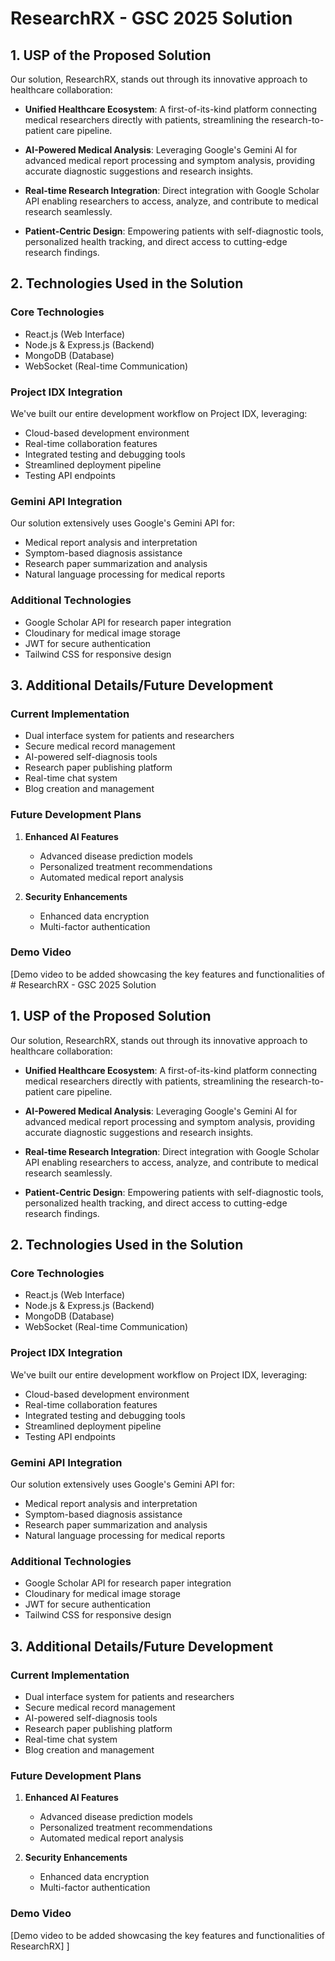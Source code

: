 # ResearchRX - GSC 2025 Solution

## 1. USP of the Proposed Solution

Our solution, ResearchRX, stands out through its innovative approach to healthcare collaboration:

- **Unified Healthcare Ecosystem**: A first-of-its-kind platform connecting medical researchers directly with patients, streamlining the research-to-patient care pipeline.

- **AI-Powered Medical Analysis**: Leveraging Google's Gemini AI for advanced medical report processing and symptom analysis, providing accurate diagnostic suggestions and research insights.

- **Real-time Research Integration**: Direct integration with Google Scholar API enabling researchers to access, analyze, and contribute to medical research seamlessly.

- **Patient-Centric Design**: Empowering patients with self-diagnostic tools, personalized health tracking, and direct access to cutting-edge research findings.

## 2. Technologies Used in the Solution

### Core Technologies

- React.js (Web Interface)
- Node.js & Express.js (Backend)
- MongoDB (Database)
- WebSocket (Real-time Communication)

### Project IDX Integration

We've built our entire development workflow on Project IDX, leveraging:

- Cloud-based development environment
- Real-time collaboration features
- Integrated testing and debugging tools
- Streamlined deployment pipeline
- Testing API endpoints

### Gemini API Integration

Our solution extensively uses Google's Gemini API for:

- Medical report analysis and interpretation
- Symptom-based diagnosis assistance
- Research paper summarization and analysis
- Natural language processing for medical reports

### Additional Technologies

- Google Scholar API for research paper integration
- Cloudinary for medical image storage
- JWT for secure authentication
- Tailwind CSS for responsive design

## 3. Additional Details/Future Development

### Current Implementation

- Dual interface system for patients and researchers
- Secure medical record management
- AI-powered self-diagnosis tools
- Research paper publishing platform
- Real-time chat system
- Blog creation and management

### Future Development Plans

1. **Enhanced AI Features**
   - Advanced disease prediction models
   - Personalized treatment recommendations
   - Automated medical report analysis

2. **Security Enhancements**
   - Enhanced data encryption
   - Multi-factor authentication

### Demo Video

[Demo video to be added showcasing the key features and functionalities of # ResearchRX - GSC 2025 Solution

## 1. USP of the Proposed Solution

Our solution, ResearchRX, stands out through its innovative approach to healthcare collaboration:

- **Unified Healthcare Ecosystem**: A first-of-its-kind platform connecting medical researchers directly with patients, streamlining the research-to-patient care pipeline.

- **AI-Powered Medical Analysis**: Leveraging Google's Gemini AI for advanced medical report processing and symptom analysis, providing accurate diagnostic suggestions and research insights.

- **Real-time Research Integration**: Direct integration with Google Scholar API enabling researchers to access, analyze, and contribute to medical research seamlessly.

- **Patient-Centric Design**: Empowering patients with self-diagnostic tools, personalized health tracking, and direct access to cutting-edge research findings.

## 2. Technologies Used in the Solution

### Core Technologies

- React.js (Web Interface)
- Node.js & Express.js (Backend)
- MongoDB (Database)
- WebSocket (Real-time Communication)

### Project IDX Integration

We've built our entire development workflow on Project IDX, leveraging:

- Cloud-based development environment
- Real-time collaboration features
- Integrated testing and debugging tools
- Streamlined deployment pipeline
- Testing API endpoints

### Gemini API Integration

Our solution extensively uses Google's Gemini API for:

- Medical report analysis and interpretation
- Symptom-based diagnosis assistance
- Research paper summarization and analysis
- Natural language processing for medical reports

### Additional Technologies

- Google Scholar API for research paper integration
- Cloudinary for medical image storage
- JWT for secure authentication
- Tailwind CSS for responsive design

## 3. Additional Details/Future Development

### Current Implementation

- Dual interface system for patients and researchers
- Secure medical record management
- AI-powered self-diagnosis tools
- Research paper publishing platform
- Real-time chat system
- Blog creation and management

### Future Development Plans

1. **Enhanced AI Features**
   - Advanced disease prediction models
   - Personalized treatment recommendations
   - Automated medical report analysis

2. **Security Enhancements**
   - Enhanced data encryption
   - Multi-factor authentication

### Demo Video

[Demo video to be added showcasing the key features and functionalities of ResearchRX]
]
